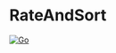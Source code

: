 # RateAndSort

[![Go](https://github.com/tobibot/RateAndSort/actions/workflows/go.yml/badge.svg)](https://github.com/tobibot/RateAndSort/actions/workflows/go.yml)
